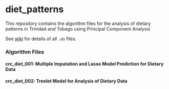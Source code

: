 # diet_patterns
This repository contains the algorithm files for the analysis of dietary patterns in Trinidad and Tobago using Principal Component Analysis

See [wiki](https://github.com/kernrocke/diet_patterns/wiki) for details of all `.do` files.

### Algorithm Files 

#### crc_diet_001: Multiple Imputation and Lasso Model Prediction for Dietary Data
#### crc_diet_002: Treelet Model for Analysis of Dietary Data
